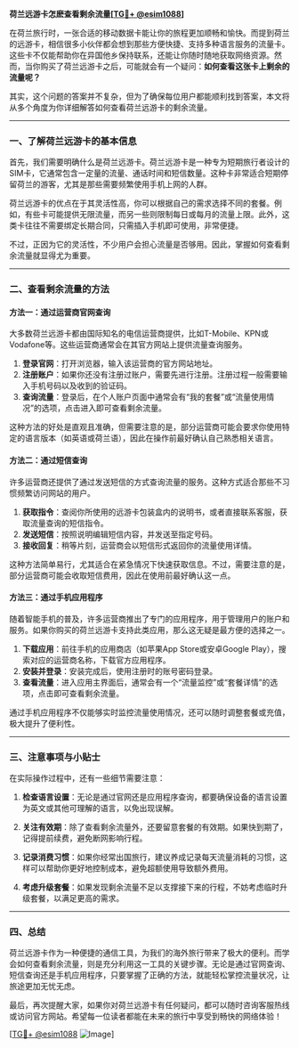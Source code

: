 **荷兰远游卡怎麽查看剩余流量[[TG💪+ @esim1088](https://t.me/s/esim1088)]**

在荷兰旅行时，一张合适的移动数据卡能让你的旅程更加顺畅和愉快。而提到荷兰的远游卡，相信很多小伙伴都会想到那些方便快捷、支持多种语言服务的流量卡。这些卡不仅能帮助你在异国他乡保持联系，还能让你随时随地获取网络资源。然而，当你购买了荷兰远游卡之后，可能就会有一个疑问：**如何查看这张卡上剩余的流量呢？**

其实，这个问题的答案并不复杂，但为了确保每位用户都能顺利找到答案，本文将从多个角度为你详细解答如何查看荷兰远游卡的剩余流量。

---

### 一、了解荷兰远游卡的基本信息

首先，我们需要明确什么是荷兰远游卡。荷兰远游卡是一种专为短期旅行者设计的SIM卡，它通常包含一定量的流量、通话时间和短信数量。这种卡非常适合短期停留荷兰的游客，尤其是那些需要频繁使用手机上网的人群。

荷兰远游卡的优点在于其灵活性高，你可以根据自己的需求选择不同的套餐。例如，有些卡可能提供无限流量，而另一些则限制每日或每月的流量上限。此外，这类卡往往不需要绑定长期合同，只需插入手机即可使用，非常便捷。

不过，正因为它的灵活性，不少用户会担心流量是否够用。因此，掌握如何查看剩余流量就显得尤为重要。

---

### 二、查看剩余流量的方法

#### 方法一：通过运营商官网查询

大多数荷兰远游卡都由国际知名的电信运营商提供，比如T-Mobile、KPN或Vodafone等。这些运营商通常会在其官方网站上提供流量查询服务。

1. **登录官网**：打开浏览器，输入该运营商的官方网站地址。
2. **注册账户**：如果你还没有注册过账户，需要先进行注册。注册过程一般需要输入手机号码以及收到的验证码。
3. **查询流量**：登录后，在个人账户页面中通常会有“我的套餐”或“流量使用情况”的选项，点击进入即可查看剩余流量。

这种方法的好处是直观且准确，但需要注意的是，部分运营商可能会要求你使用特定的语言版本（如英语或荷兰语），因此在操作前最好确认自己熟悉相关语言。

#### 方法二：通过短信查询

许多运营商还提供了通过发送短信的方式查询流量的服务。这种方式适合那些不习惯频繁访问网站的用户。

1. **获取指令**：查阅你所使用的远游卡包装盒内的说明书，或者直接联系客服，获取流量查询的短信指令。
2. **发送短信**：按照说明编辑短信内容，并发送至指定号码。
3. **接收回复**：稍等片刻，运营商会以短信形式返回你的流量使用详情。

这种方法简单易行，尤其适合在紧急情况下快速获取信息。不过，需要注意的是，部分运营商可能会收取短信费用，因此在使用前最好确认这一点。

#### 方法三：通过手机应用程序

随着智能手机的普及，许多运营商推出了专门的应用程序，用于管理用户的账户和服务。如果你购买的荷兰远游卡支持此类应用，那么这无疑是最方便的选择之一。

1. **下载应用**：前往手机的应用商店（如苹果App Store或安卓Google Play），搜索对应的运营商名称，下载官方应用程序。
2. **安装并登录**：安装完成后，使用注册时的账号密码登录。
3. **查看流量**：进入应用主界面后，通常会有一个“流量监控”或“套餐详情”的选项，点击即可查看剩余流量。

通过手机应用程序不仅能够实时监控流量使用情况，还可以随时调整套餐或充值，极大提升了便利性。

---

### 三、注意事项与小贴士

在实际操作过程中，还有一些细节需要注意：

1. **检查语言设置**：无论是通过官网还是应用程序查询，都要确保设备的语言设置为英文或其他可理解的语言，以免出现误解。
   
2. **关注有效期**：除了查看剩余流量外，还要留意套餐的有效期。如果快到期了，记得提前续费，避免断网影响行程。

3. **记录消费习惯**：如果你经常出国旅行，建议养成记录每天流量消耗的习惯，这样可以帮助你更好地控制成本，避免超额使用导致额外费用。

4. **考虑升级套餐**：如果发现剩余流量不足以支撑接下来的行程，不妨考虑临时升级套餐，以满足更高的需求。

---

### 四、总结

荷兰远游卡作为一种便捷的通信工具，为我们的海外旅行带来了极大的便利。而学会如何查看剩余流量，则是充分利用这一工具的关键步骤。无论是通过官网查询、短信查询还是手机应用程序，只要掌握了正确的方法，就能轻松掌控流量状况，让旅途更加无忧无虑。

最后，再次提醒大家，如果你对荷兰远游卡有任何疑问，都可以随时咨询客服热线或访问官方网站。希望每一位读者都能在未来的旅行中享受到畅快的网络体验！

[[TG💪+ @esim1088](https://t.me/s/esim1088) ![Image](https://i.postimg.cc/4NQfJmqS/Snipaste-2025-05-13-00-14-12.png)]